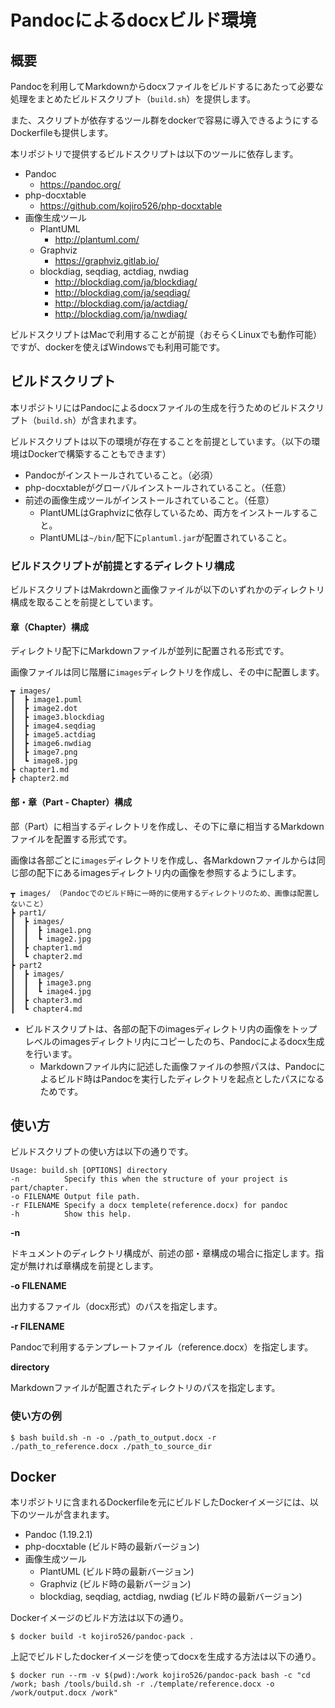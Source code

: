 # Pandocによるdocxビルド環境

## 概要

Pandocを利用してMarkdownからdocxファイルをビルドするにあたって必要な処理をまとめたビルドスクリプト（`build.sh`）を提供します。

また、スクリプトが依存するツール群をdockerで容易に導入できるようにするDockerfileも提供します。

本リポジトリで提供するビルドスクリプトは以下のツールに依存します。

- Pandoc
    - https://pandoc.org/
- php-docxtable
    - https://github.com/kojiro526/php-docxtable
- 画像生成ツール
    - PlantUML
        - http://plantuml.com/
    - Graphviz
        - https://graphviz.gitlab.io/
    - blockdiag, seqdiag, actdiag, nwdiag
        - http://blockdiag.com/ja/blockdiag/
        - http://blockdiag.com/ja/seqdiag/
        - http://blockdiag.com/ja/actdiag/
        - http://blockdiag.com/ja/nwdiag/

ビルドスクリプトはMacで利用することが前提（おそらくLinuxでも動作可能）ですが、dockerを使えばWindowsでも利用可能です。

## ビルドスクリプト

本リポジトリにはPandocによるdocxファイルの生成を行うためのビルドスクリプト（`build.sh`）が含まれます。

ビルドスクリプトは以下の環境が存在することを前提としています。（以下の環境はDockerで構築することもできます）

- Pandocがインストールされていること。（必須）
- php-docxtableがグローバルインストールされていること。（任意）
- 前述の画像生成ツールがインストールされていること。（任意）
    - PlantUMLはGraphvizに依存しているため、両方をインストールすること。
    - PlantUMLは`~/bin/`配下に`plantuml.jar`が配置されていること。

### ビルドスクリプトが前提とするディレクトリ構成

ビルドスクリプトはMakrdownと画像ファイルが以下のいずれかのディレクトリ構成を取ることを前提としています。

#### 章（Chapter）構成

ディレクトリ配下にMarkdownファイルが並列に配置される形式です。

画像ファイルは同じ階層に`images`ディレクトリを作成し、その中に配置します。

```
┳ images/ 
┃  ┣ image1.puml
┃  ┣ image2.dot
┃  ┣ image3.blockdiag
┃  ┣ image4.seqdiag
┃  ┣ image5.actdiag
┃  ┣ image6.nwdiag
┃  ┣ image7.png
┃  ┗ image8.jpg
┣ chapter1.md
┣ chapter2.md
```

#### 部・章（Part - Chapter）構成

部（Part）に相当するディレクトリを作成し、その下に章に相当するMarkdownファイルを配置する形式です。

画像は各部ごとに`images`ディレクトリを作成し、各Markdownファイルからは同じ部の配下にあるimagesディレクトリ内の画像を参照するようにします。

```
┳ images/ （Pandocでのビルド時に一時的に使用するディレクトリのため、画像は配置しないこと）
┣ part1/
┃  ┣ images/
┃  ┃  ┣ image1.png
┃  ┃  ┗ image2.jpg
┃  ┣ chapter1.md
┃  ┗ chapter2.md
┣ part2
┃  ┣ images/
┃  ┃  ┣ image3.png
┃  ┃  ┗ image4.jpg
┃  ┣ chapter3.md
┃  ┗ chapter4.md
```

- ビルドスクリプトは、各部の配下のimagesディレクトリ内の画像をトップレベルのimagesディレクトリ内にコピーしたのち、Pandocによるdocx生成を行います。
    - Markdownファイル内に記述した画像ファイルの参照パスは、Pandocによるビルド時はPandocを実行したディレクトリを起点としたパスになるためです。

## 使い方

ビルドスクリプトの使い方は以下の通りです。

```
Usage: build.sh [OPTIONS] directory
-n          Specify this when the structure of your project is part/chapter.
-o FILENAME Output file path.
-r FILENAME Specify a docx templete(reference.docx) for pandoc
-h          Show this help.
```

__-n__

ドキュメントのディレクトリ構成が、前述の部・章構成の場合に指定します。指定が無ければ章構成を前提とします。

__-o FILENAME__

出力するファイル（docx形式）のパスを指定します。

__-r FILENAME__

Pandocで利用するテンプレートファイル（reference.docx）を指定します。

__directory__

Markdownファイルが配置されたディレクトリのパスを指定します。

### 使い方の例

```
$ bash build.sh -n -o ./path_to_output.docx -r ./path_to_reference.docx ./path_to_source_dir
```


## Docker

本リポジトリに含まれるDockerfileを元にビルドしたDockerイメージには、以下のツールが含まれます。

- Pandoc (1.19.2.1)
- php-docxtable  (ビルド時の最新バージョン)
- 画像生成ツール
    - PlantUML  (ビルド時の最新バージョン)
    - Graphviz  (ビルド時の最新バージョン)
    - blockdiag, seqdiag, actdiag, nwdiag  (ビルド時の最新バージョン)


Dockerイメージのビルド方法は以下の通り。

```
$ docker build -t kojiro526/pandoc-pack .
```

上記でビルドしたdockerイメージを使ってdocxを生成する方法は以下の通り。

```
$ docker run --rm -v $(pwd):/work kojiro526/pandoc-pack bash -c "cd /work; bash /tools/build.sh -r ./template/reference.docx -o /work/output.docx /work"
```
